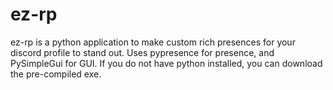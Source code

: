 # ez-rp
ez-rp is a python application to make custom rich presences for your discord profile to stand out. Uses pypresence for presence, and PySimpleGui for GUI. If you do not have python installed, you can download the pre-compiled exe.

